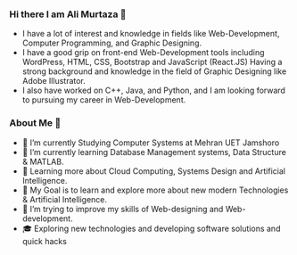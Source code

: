 ### Hi there I am Ali Murtaza 👋
- I have a lot of interest and knowledge in fields like Web-Development, Computer Programming, and Graphic Designing. 
- I have a good grip on front-end Web-Development tools including WordPress, HTML, CSS, Bootstrap and JavaScript (React.JS) Having a strong background and knowledge in the field of Graphic Designing like Adobe Illustrator. 
-  I also have worked on C++, Java, and Python, and I am looking forward to pursuing my career in Web-Development.

### About Me 🧑
- 🔭 I’m currently Studying Computer Systems at Mehran UET Jamshoro
- 🌱 I’m currently learning Database Management systems, Data Structure & MATLAB.
- 👯 Learning more about Cloud Computing, Systems Design and Artificial Intelligence.
- 🥅 My Goal is to learn and explore more about new modern Technologies & Artificial Intelligence.
- 🌱 I’m trying to improve my skills of Web-designing and Web-development.
- 🎓 Exploring new technologies and developing software solutions and quick hacks

